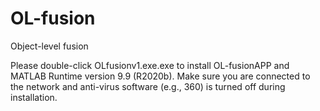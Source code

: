 # OL-fusion
Object-level fusion

Please double-click OLfusionv1.exe.exe to install OL-fusionAPP and MATLAB Runtime version 9.9 (R2020b). 
Make sure you are connected to the network and anti-virus software (e.g., 360) is turned off during installation.
